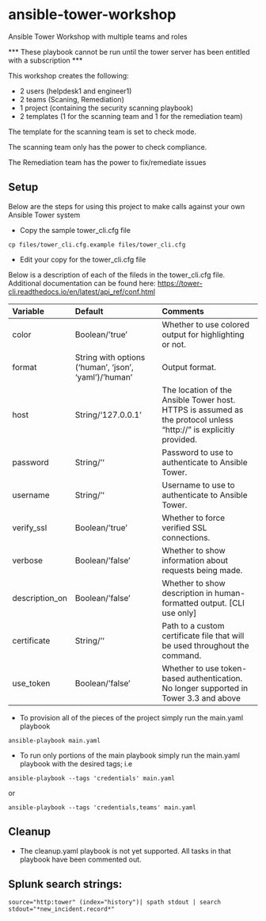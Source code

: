 # ansible-tower-workshop
Ansible Tower Workshop with multiple teams and roles

*** These playbook cannot be run until the tower server has been entitled with a subscription ***

This workshop creates the following:

- 2 users (helpdesk1 and engineer1)
- 2 teams (Scaning, Remediation)
- 1 project (containing the security scanning playbook)
- 2 templates (1 for the scanning team and 1 for the remediation team)


The template for the scanning team is set to check mode.

The scanning team only has the power to check compliance.

The Remediation team has the power to fix/remediate issues

## Setup

Below are the steps for using this project to make calls against your own Ansible Tower system

- Copy the sample tower_cli.cfg file

```
cp files/tower_cli.cfg.example files/tower_cli.cfg
```

- Edit your copy for the tower_cli.cfg file

Below is a description of each of the fileds in the tower_cli.cfg file. Additional documentation can be found here:
https://tower-cli.readthedocs.io/en/latest/api_ref/conf.html

| Variable       | Default               | Comments                                                                                                          |
| :---	         | :--                   | :--                                                                                                               |
| color          | Boolean/’true’        | Whether to use colored output for highlighting or not.                                                            |
| format         | String with options (‘human’, ‘json’, ‘yaml’)/’human’ | Output format.                                                                    |
| host           | String/‘127.0.0.1’    | The location of the Ansible Tower host. HTTPS is assumed as the protocol unless “http://” is explicitly provided. |
| password       | String/’‘             | Password to use to authenticate to Ansible Tower.                                                                 |
| username       | String/’‘             | Username to use to authenticate to Ansible Tower.                                                                 |
| verify_ssl     | Boolean/’true’        | Whether to force verified SSL connections.                                                                        |
| verbose        | Boolean/’false’       | Whether to show information about requests being made.                                                            |
| description_on | Boolean/’false’       | Whether to show description in human-formatted output. [CLI use only]                                             |
| certificate    | String/’‘             | Path to a custom certificate file that will be used throughout the command.                                       |
| use_token      | Boolean/’false’       | Whether to use token-based authentication. No longer supported in Tower 3.3 and above                             |

- To provision all of the pieces of the project simply run the main.yaml playbook

```
ansible-playbook main.yaml
```

- To run only portions of the main playbook simply run the main.yaml playbook with the desired tags; i.e

```
ansible-playbook --tags 'credentials' main.yaml
```

or

```
ansible-playbook --tags 'credentials,teams' main.yaml
```


## Cleanup

- The cleanup.yaml playbook is not yet supported. All tasks in that playbook have been commented out.


## Splunk search strings:

```
source="http:tower" (index="history")| spath stdout | search stdout="*new_incident.record*"
```

